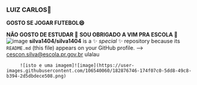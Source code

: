 ### LUIZ CARLOS👋
**GOSTO SE JOGAR FUTEBOL😄**

**NÃO GOSTO DE ESTUDAR 🤔**
**SOU OBRIGADO A VIM PRA ESCOLA 💬**
![image](https://user-images.githubusercontent.com/106540060/182876746-174f07c0-5dd8-49c8-b394-2d5dbdece508.png)
**silva1404/silva1404** is a ✨ _special_ ✨ repository because its `README.md` (this file) appears on your GitHub profile.
-->
cescon.silva@escola.pr.gov.br
ulalau
                     
                     
                     
         ![isto e uma imagem]![image](https://user-images.githubusercontent.com/106540060/182876746-174f07c0-5dd8-49c8-b394-2d5dbdece508.png)            
                     
                     
                     
                     
                     
                     
                     
                     
                     
                     
                     
                
